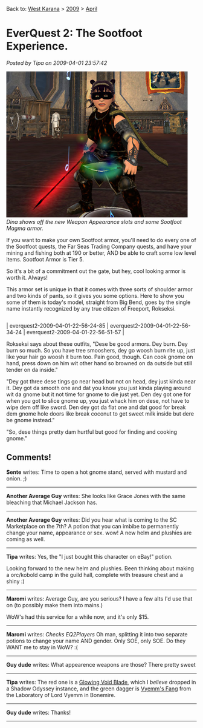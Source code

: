 Back to: [West Karana](/posts/westkarana.md) > [2009](/posts/2009/westkarana.md) > [April](./westkarana.md)
# EverQuest 2: The Sootfoot Experience.

*Posted by Tipa on 2009-04-01 23:57:42*

![everquest2-2009-04-01-23-19-49-21](../../../uploads/2009/04/everquest2-2009-04-01-23-19-49-21.jpg "everquest2-2009-04-01-23-19-49-21")  
*Dina shows off the new Weapon Appearance slots and some Sootfoot Magma armor.*

If you want to make your own Sootfoot armor, you'll need to do every one of the Sootfoot quests, the Far Seas Trading Company quests, and have your mining and fishing both at 190 or better, AND be able to craft some low level items. Sootfoot Armor is Tier 5.

So it's a bit of a commitment out the gate, but hey, cool looking armor is worth it. Always!

This armor set is unique in that it comes with three sorts of shoulder armor and two kinds of pants, so it gives you some options. Here to show you some of them is today's model, straight from Big Bend, goes by the single name instantly recognized by any true citizen of Freeport, Rokseksi.



|  |  |  |
| --- | --- | --- |
| 
everquest2-2009-04-01-22-56-24-85
 | 
everquest2-2009-04-01-22-56-34-24
 | 
everquest2-2009-04-01-22-56-51-57 |



Rokseksi says about these outfits, "Dese be good armors. Dey burn. Dey burn so much. So you have tree smooshers, dey go woosh burn rite up, just like your hair go woosh it burn too. Pain good, though. Can cook gnome on hand, press down on him wit other hand so browned on da outside but still tender on da inside."

"Dey got three dese tings go near head but not on head, dey just kinda near it. Dey got da smooth one and dat you know you just kinda playing around wit da gnome but it not time for gnome to die just yet. Den dey got one for when you got to slice gnome up, you just whack him on dese, not have to wipe dem off like sword. Den dey got da flat one and dat good for break dem gnome hole doors like break coconut to get sweet milk inside but dere be gnome instead."

"So, dese things pretty dam hurtful but good for finding and cooking gnome."



## Comments!

**Sente** writes: Time to open a hot gnome stand, served with mustard and onion. ;)

---

**Another Average Guy** writes: She looks like Grace Jones with the same bleaching that Michael Jackson has.

---

**Another Average Guy** writes: Did you hear what is coming to the SC Marketplace on the 7th? 
A potion that you can imbibe to permanently change your name, appearance or sex. wow!
A new helm and plushies are coming as well.

---

**Tipa** writes: Yes, the "I just bought this character on eBay!" potion.

Looking forward to the new helm and plushies. Been thinking about making a orc/kobold camp in the guild hall, complete with treasure chest and a shiny :)

---

**Maromi** writes: Average Guy, are you serious? I have a few alts I'd use that on (to possibly make them into mains.)

WoW's had this service for a while now, and it's only $15.

---

**Maromi** writes: *Checks EQ2Players* Oh man, splitting it into two separate potions to change your name AND gender. Only SOE, only SOE. Do they WANT me to stay in WoW? :(

---

**Guy dude** writes: What appearence weapons are those? There pretty sweet

---

**Tipa** writes: The red one is a [Glowing Void Blade](http://www.lootdb.com/eq2/item/-1012791041), which I *believe* dropped in a Shadow Odyssey instance, and the green dagger is [Vyemm's Fang](http://www.lootdb.com/eq2/item/-2137190112) from the Laboratory of Lord Vyemm in Bonemire.

---

**Guy dude** writes: Thanks!

---

